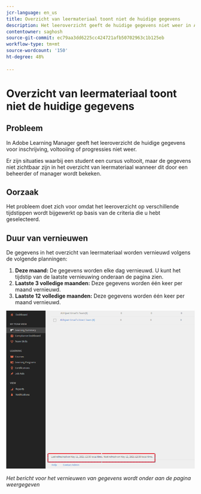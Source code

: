 ```yaml
---
jcr-language: en_us
title: Overzicht van leermateriaal toont niet de huidige gegevens
description: Het leeroverzicht geeft de huidige gegevens niet weer in Adobe Learning Manager
contentowner: saghosh
source-git-commit: ec79aa3dd6225cc424721afb50702963c1b125eb
workflow-type: tm+mt
source-wordcount: '150'
ht-degree: 48%

---
```




# Overzicht van leermateriaal toont niet de huidige gegevens

## Probleem

In Adobe Learning Manager geeft het leeroverzicht de huidige gegevens voor inschrijving, voltooiing of progressies niet weer.

Er zijn situaties waarbij een student een cursus voltooit, maar de gegevens niet zichtbaar zijn in het overzicht van leermateriaal wanneer dit door een beheerder of manager wordt bekeken.

## Oorzaak

Het probleem doet zich voor omdat het leeroverzicht op verschillende tijdstippen wordt bijgewerkt op basis van de criteria die u hebt geselecteerd.

## Duur van vernieuwen

De gegevens in het overzicht van leermateriaal worden vernieuwd volgens de volgende planningen:

1. **Deze maand:** De gegevens worden elke dag vernieuwd. U kunt het tijdstip van de laatste vernieuwing onderaan de pagina zien.
1. **Laatste 3 volledige maanden:** Deze gegevens worden één keer per maand vernieuwd.
1. **Laatste 12 volledige maanden:** Deze gegevens worden één keer per maand vernieuwd.

![](assets/learning-summary.png)

*Het bericht voor het vernieuwen van gegevens wordt onder aan de pagina weergegeven*
